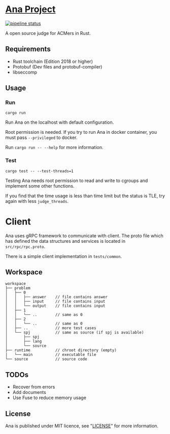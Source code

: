 # [Ana Project](https://gitlab.com/hr567/Ana)

[![pipeline status](https://gitlab.com/hr567/Ana/badges/master/pipeline.svg)](https://gitlab.com/hr567/Ana/commits/master)

A open source judge for ACMers in Rust.


## Requirements

* Rust toolchain (Edition 2018 or higher)
* Protobuf (Dev files and protobuf-compiler)
* libseccomp


## Usage

### Run

`cargo run`

Run Ana on the localhost with default configuration.

Root permission is needed. If you try to run Ana in
docker container, you must pass `--privileged` to docker.

Run `cargo run -- --help` for more information.

### Test

`cargo test -- --test-threads=1`

Testing Ana needs root permission to
read and write to cgroups and
implement some other functions.

If you find that the time usage is less than time limit
but the status is TLE, try again with less `judge_threads`.


# Client

Ana uses gRPC framework to communicate with client.
The proto file which has defined the data structures
and services is located in `src/rpc/rpc.proto`.

There is a simple client implementation in `tests/common`.


## Workspace
```
workspace
├── problem
│   ├── 0
│   │   ├── answer    // file contains answer
│   │   ├── input     // file contains input
│   │   └── output    // file contains input
│   ├── 1
│   │   └── ..        // same as 0
│   ├── 2
│   │   └── ..        // same as 0
│   ├── ..            // more test cases
│   └── spj           // same as source (if spj is available)
│       ├── spj
│       ├── lang
│       └── source
├── runtime           // chroot directory (empty)
|   └── main          // executable file
└── source            // source code
```


## TODOs

* Recover from errors
* Add documents
* Use Fuse to reduce memory usage


## License

Ana is published under MIT licence,
see "[LICENSE](LICENSE)" for more information.
